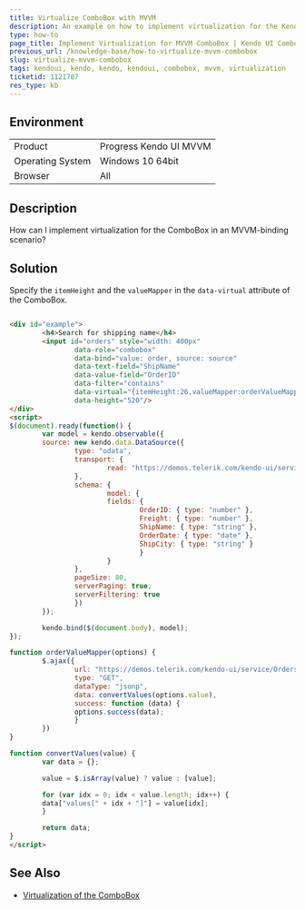 ```yaml
---
title: Virtualize ComboBox with MVVM
description: An example on how to implement virtualization for the Kendo UI ComboBox in MVVM projects.
type: how-to
page_title: Implement Virtualization for MVVM ComboBox | Kendo UI ComboBox
previous_url: /knowledge-base/how-to-virtualize-mvvm-combobox
slug: virtualize-mvvm-combobox
tags: kendoui, kendo, kendo, kendoui, combobox, mvvm, virtualization
ticketid: 1121707
res_type: kb
---
```


## Environment

<table>
 <tr>
  <td>Product</td>
  <td>Progress Kendo UI MVVM</td>
 </tr>
 <tr>
  <td>Operating System</td>
  <td>Windows 10 64bit</td>
 </tr>
 <tr>
  <td>Browser</td>
  <td>All</td>
 </tr>
</table>

## Description

How can I implement virtualization for the ComboBox in an MVVM-binding scenario?

## Solution

Specify the `itemHeight` and the `valueMapper` in the `data-virtual` attribute of the ComboBox.

``` html

<div id="example">
        <h4>Search for shipping name</h4>
        <input id="orders" style="width: 400px"
                data-role="combobox"
                data-bind="value: order, source: source"
                data-text-field="ShipName"
                data-value-field="OrderID"
                data-filter="contains"
                data-virtual="{itemHeight:26,valueMapper:orderValueMapper}"
                data-height="520"/>
</div>
<script>
$(document).ready(function() {
        var model = kendo.observable({
        source: new kendo.data.DataSource({
                type: "odata",
                transport: {
                        read: "https://demos.telerik.com/kendo-ui/service/Northwind.svc/Orders"
                },
                schema: {
                        model: {
                        fields: {
                                OrderID: { type: "number" },
                                Freight: { type: "number" },
                                ShipName: { type: "string" },
                                OrderDate: { type: "date" },
                                ShipCity: { type: "string" }
                                }
                        }
                },
                pageSize: 80,
                serverPaging: true,
                serverFiltering: true
                })
        });

        kendo.bind($(document.body), model);
});

function orderValueMapper(options) {
        $.ajax({
                url: "https://demos.telerik.com/kendo-ui/service/Orders/ValueMapper",
                type: "GET",
                dataType: "jsonp",
                data: convertValues(options.value),
                success: function (data) {
                options.success(data);
                }
        })
}

function convertValues(value) {
        var data = {};

        value = $.isArray(value) ? value : [value];

        for (var idx = 0; idx < value.length; idx++) {
        data["values[" + idx + "]"] = value[idx];
        }

        return data;
}
</script>
```

## See Also

* [Virtualization of the ComboBox](http://docs.telerik.com/kendo-ui/controls/editors/combobox/virtualization#data-and-ui-virtualization)
